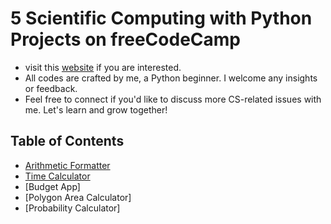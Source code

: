 # 5 Scientific Computing with Python Projects on freeCodeCamp
* visit this [website](https://www.freecodecamp.org/learn/scientific-computing-with-python) if you are interested.
* All codes are crafted by me, a Python beginner. I welcome any insights or feedback.
* Feel free to connect if you'd like to discuss more CS-related issues with me. Let's learn and grow together! 
  
## Table of Contents

- [Arithmetic Formatter](https://github.com/YuanhuiAtGit/freeCodeCamp-python-projects/blob/main/arithmetic_formatter.py)
- [Time Calculator](https://github.com/YuanhuiAtGit/freeCodeCamp-python-projects/blob/main/time_calculator.py)
- [Budget App]
- [Polygon Area Calculator]
- [Probability Calculator]

